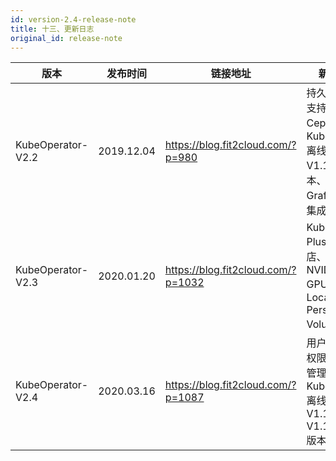 ```yaml
---
id: version-2.4-release-note
title: 十三、更新日志
original_id: release-note
---
```




| 版本 | 发布时间 | 链接地址 | 新功能 |
| ---- | ---- | ---- | ---- |
| KubeOperator-V2.2 |2019.12.04|https://blog.fit2cloud.com/?p=980| 持久化存储支持Ceph、Kubernetes离线包支持 V1.16 版本、在Grafana中集成Loki等|
| KubeOperator-V2.3 |2020.01.20|https://blog.fit2cloud.com/?p=1032|Kubeapps Plus应用商店、支持NVIDIA GPU、支持Local Persistent Volumes等|
| KubeOperator-V2.4 |2020.03.16|https://blog.fit2cloud.com/?p=1087|用户体系和权限、项目管理、Kubernetes离线包支持 V1.16.7  V1.16.10 版本|